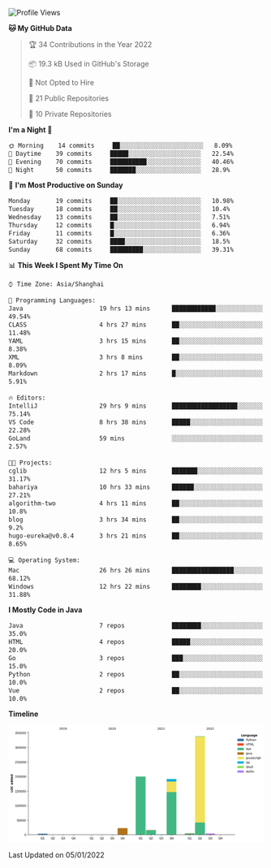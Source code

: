 <!--START_SECTION:waka-->
![Profile Views](http://img.shields.io/badge/Profile%20Views-0-blue)

**🐱 My GitHub Data** 

> 🏆 34 Contributions in the Year 2022
 > 
> 📦 19.3 kB Used in GitHub's Storage 
 > 
> 🚫 Not Opted to Hire
 > 
> 📜 21 Public Repositories 
 > 
> 🔑 10 Private Repositories  
 > 
**I'm a Night 🦉** 

```text
🌞 Morning    14 commits     ██░░░░░░░░░░░░░░░░░░░░░░░   8.09% 
🌆 Daytime    39 commits     █████░░░░░░░░░░░░░░░░░░░░   22.54% 
🌃 Evening    70 commits     ██████████░░░░░░░░░░░░░░░   40.46% 
🌙 Night      50 commits     ███████░░░░░░░░░░░░░░░░░░   28.9%

```
📅 **I'm Most Productive on Sunday** 

```text
Monday       19 commits     ██░░░░░░░░░░░░░░░░░░░░░░░   10.98% 
Tuesday      18 commits     ██░░░░░░░░░░░░░░░░░░░░░░░   10.4% 
Wednesday    13 commits     ██░░░░░░░░░░░░░░░░░░░░░░░   7.51% 
Thursday     12 commits     █░░░░░░░░░░░░░░░░░░░░░░░░   6.94% 
Friday       11 commits     █░░░░░░░░░░░░░░░░░░░░░░░░   6.36% 
Saturday     32 commits     ████░░░░░░░░░░░░░░░░░░░░░   18.5% 
Sunday       68 commits     █████████░░░░░░░░░░░░░░░░   39.31%

```


📊 **This Week I Spent My Time On** 

```text
⌚︎ Time Zone: Asia/Shanghai

💬 Programming Languages: 
Java                     19 hrs 13 mins      ████████████░░░░░░░░░░░░░   49.54% 
CLASS                    4 hrs 27 mins       ██░░░░░░░░░░░░░░░░░░░░░░░   11.48% 
YAML                     3 hrs 15 mins       ██░░░░░░░░░░░░░░░░░░░░░░░   8.38% 
XML                      3 hrs 8 mins        ██░░░░░░░░░░░░░░░░░░░░░░░   8.09% 
Markdown                 2 hrs 17 mins       █░░░░░░░░░░░░░░░░░░░░░░░░   5.91%

🔥 Editors: 
IntelliJ                 29 hrs 9 mins       ██████████████████░░░░░░░   75.14% 
VS Code                  8 hrs 38 mins       █████░░░░░░░░░░░░░░░░░░░░   22.28% 
GoLand                   59 mins             ░░░░░░░░░░░░░░░░░░░░░░░░░   2.57%

🐱‍💻 Projects: 
cglib                    12 hrs 5 mins       ███████░░░░░░░░░░░░░░░░░░   31.17% 
bahariya                 10 hrs 33 mins      ██████░░░░░░░░░░░░░░░░░░░   27.21% 
algorithm-two            4 hrs 11 mins       ██░░░░░░░░░░░░░░░░░░░░░░░   10.8% 
blog                     3 hrs 34 mins       ██░░░░░░░░░░░░░░░░░░░░░░░   9.2% 
hugo-eureka@v0.8.4       3 hrs 21 mins       ██░░░░░░░░░░░░░░░░░░░░░░░   8.65%

💻 Operating System: 
Mac                      26 hrs 26 mins      █████████████████░░░░░░░░   68.12% 
Windows                  12 hrs 22 mins      ████████░░░░░░░░░░░░░░░░░   31.88%

```

**I Mostly Code in Java** 

```text
Java                     7 repos             ████████░░░░░░░░░░░░░░░░░   35.0% 
HTML                     4 repos             █████░░░░░░░░░░░░░░░░░░░░   20.0% 
Go                       3 repos             ███░░░░░░░░░░░░░░░░░░░░░░   15.0% 
Python                   2 repos             ██░░░░░░░░░░░░░░░░░░░░░░░   10.0% 
Vue                      2 repos             ██░░░░░░░░░░░░░░░░░░░░░░░   10.0%

```


**Timeline**

![Chart not found](https://raw.githubusercontent.com/youtiaoguagua/youtiaoguagua/master/charts/bar_graph.png) 


 Last Updated on 05/01/2022
<!--END_SECTION:waka-->